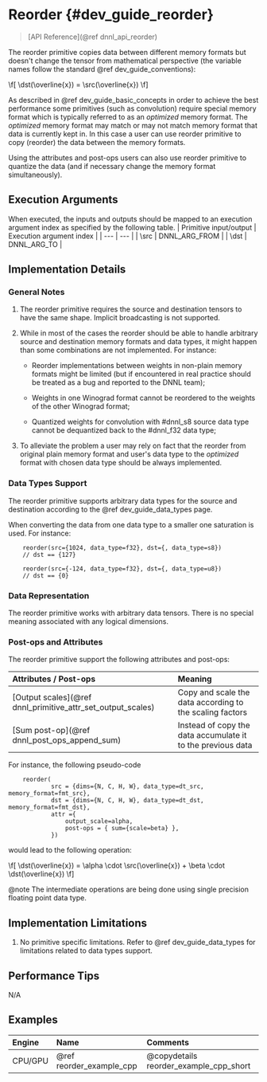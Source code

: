 Reorder {#dev_guide_reorder}
============================

>
> [API Reference](@ref dnnl_api_reorder)
>

The reorder primitive copies data between different memory formats but doesn't
change the tensor from mathematical perspective (the variable names follow the
standard @ref dev_guide_conventions):

\f[
    \dst(\overline{x}) = \src(\overline{x})
\f]

As described in @ref dev_guide_basic_concepts in order to achieve the best
performance some primitives (such as convolution) require special memory format
which is typically referred to as an *optimized* memory format. The *optimized*
memory format may match or may not match memory format that data is currently
kept in. In this case a user can use reorder primitive to copy (reorder) the
data between the memory formats.

Using the attributes and post-ops users can also use reorder primitive to
quantize the data (and if necessary change the memory format simultaneously).

## Execution Arguments
When executed, the inputs and outputs should be mapped to an execution
argument index as specified by the following table.
| Primitive input/output | Execution argument index |
| ---                    | ---                      |
| \src                   | DNNL_ARG_FROM            |
| \dst                   | DNNL_ARG_TO              |

## Implementation Details

### General Notes

1. The reorder primitive requires the source and destination tensors to have
   the same shape. Implicit broadcasting is not supported.

2. While in most of the cases the reorder should be able to handle arbitrary
   source and destination memory formats and data types, it might happen than
   some combinations are not implemented. For instance:

   - Reorder implementations between weights in non-plain memory formats might
     be limited (but if encountered in real practice should be treated as a
     bug and reported to the DNNL team);

   - Weights in one Winograd format cannot be reordered to the weights of the
     other Winograd format;

   - Quantized weights for convolution with #dnnl_s8 source data type cannot
     be dequantized back to the #dnnl_f32 data type;

3. To alleviate the problem a user may rely on fact that the reorder from
   original plain memory format and user's data type to the *optimized* format
   with chosen data type should be always implemented.

### Data Types Support

The reorder primitive supports arbitrary data types for the source and
destination according to the @ref dev_guide_data_types page.

When converting the data from one data type to a smaller one
saturation is used. For instance:

~~~
    reorder(src={1024, data_type=f32}, dst={, data_type=s8})
    // dst == {127}

    reorder(src={-124, data_type=f32}, dst={, data_type=u8})
    // dst == {0}
~~~

### Data Representation

The reorder primitive works with arbitrary data tensors. There is no special
meaning associated with any logical dimensions.

### Post-ops and Attributes

The reorder primitive support the following attributes and post-ops:

| Attributes / Post-ops                                         | Meaning
| :--                                                           | :--
| [Output scales](@ref dnnl_primitive_attr_set_output_scales)   | Copy and scale the data according to the scaling factors
| [Sum post-op](@ref dnnl_post_ops_append_sum)                  | Instead of copy the data accumulate it to the previous data

For instance, the following pseudo-code

~~~
    reorder(
            src = {dims={N, C, H, W}, data_type=dt_src, memory_format=fmt_src},
            dst = {dims={N, C, H, W}, data_type=dt_dst, memory_format=fmt_dst},
            attr ={
                output_scale=alpha,
                post-ops = { sum={scale=beta} },
            })
~~~

would lead to the following operation:

\f[
    \dst(\overline{x}) =
            \alpha \cdot \src(\overline{x}) +
            \beta  \cdot \dst(\overline{x})
\f]

@note The intermediate operations are being done using single precision
floating point data type.

## Implementation Limitations

1. No primitive specific limitations. Refer to @ref dev_guide_data_types for
   limitations related to data types support.

## Performance Tips

N/A

## Examples

| Engine  | Name                     | Comments
| :--     | :--                      | :--
| CPU/GPU | @ref reorder_example_cpp | @copydetails reorder_example_cpp_short
